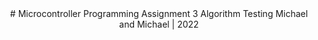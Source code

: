 <center>
# Microcontroller Programming Assignment 3 Algorithm Testing
Michael and Michael | 2022
<center/>


